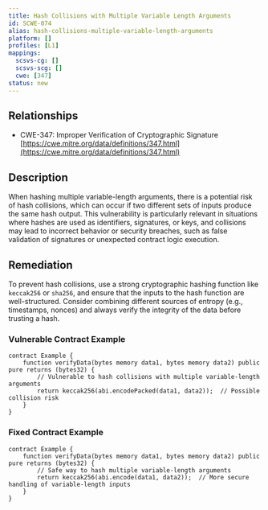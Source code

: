 ```yaml
---
title: Hash Collisions with Multiple Variable Length Arguments
id: SCWE-074
alias: hash-collisions-multiple-variable-length-arguments
platform: []
profiles: [L1]
mappings:
  scsvs-cg: []
  scsvs-scg: []
  cwe: [347]
status: new
---
```


## Relationships  
- CWE-347: Improper Verification of Cryptographic Signature  
  [https://cwe.mitre.org/data/definitions/347.html](https://cwe.mitre.org/data/definitions/347.html)  

## Description
When hashing multiple variable-length arguments, there is a potential risk of hash collisions, which can occur if two different sets of inputs produce the same hash output. This vulnerability is particularly relevant in situations where hashes are used as identifiers, signatures, or keys, and collisions may lead to incorrect behavior or security breaches, such as false validation of signatures or unexpected contract logic execution.

## Remediation
To prevent hash collisions, use a strong cryptographic hashing function like `keccak256` or `sha256`, and ensure that the inputs to the hash function are well-structured. Consider combining different sources of entropy (e.g., timestamps, nonces) and always verify the integrity of the data before trusting a hash.

### Vulnerable Contract Example
```solidity
contract Example {
    function verifyData(bytes memory data1, bytes memory data2) public pure returns (bytes32) {
        // Vulnerable to hash collisions with multiple variable-length arguments
        return keccak256(abi.encodePacked(data1, data2));  // Possible collision risk
    }
}
```


### Fixed Contract Example
```solidity
contract Example {
    function verifyData(bytes memory data1, bytes memory data2) public pure returns (bytes32) {
        // Safe way to hash multiple variable-length arguments
        return keccak256(abi.encode(data1, data2));  // More secure handling of variable-length inputs
    }
}
```